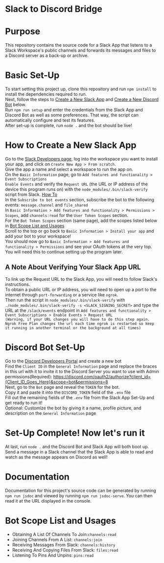 Slack to Discord Bridge
=======================
# Purpose
This repository contains the source code for a Slack App that listens to a Slack Workspace's public channels and forwards its messages and files to a Discord server as a back-up or archive.

# Basic Set-Up
To start setting this project up, clone this repository and run `npm install` to install the dependencies required to run.<br>
Next, follow the steps to [Create a New Slack App](#how-to-create-a-new-slack-app) and [Create a New Discord Bot](#discord-bot-set-up) below.<br>
Run `npm run setup` and enter the credentials from the Slack App and Discord Bot as well as some preferences. That way, the script can automatically configure and test its features.<br>
After set-up is complete, run `node .` and the bot should be live!

# How to Create a New Slack App
Go to the [Slack Developers page](https://api.slack.com/apps), log into the workspace you want to install your app, and click on `Create New App > From scratch`.<br>
Give the app a name and select a workspace to run the app on.<br>
On the `Basic Information` page, go to `Add features and functionality > Event Subscriptions`<br>
`Enable Events` and verify the `Request URL` (the URL or IP address of the device this program runs on) with the `node_modules/.bin/slack-verify` script from Slack. [How To](https://github.com/slackapi/node-slack-sdk#listening-for-an-event-with-the-events-api)<br>
In the `Subscribe to bot events` section, subscribe the bot to the following events: `message.channel` and `file_shared`<br>
In `Basic Information > Add features and functionality > Permissions > Scopes`, add `channels:read` for the `User Token Scopes` section.<br>
For the `Bot Token Scopes` section (same page), add the scopes listed below in [Bot Scope List and Usages](#bot-scope-list-and-usages)<br>
Scroll to the top or go back to `Basic Information > Install your app` and add your bot to your workspace!<br>
You should now go to `Basic Information > Add features and functionality > Permissions` and see your OAuth tokens at the very top. You will need this to continue setting up the program later.

## A Note About Verifying Your Slack App URL
To link up the Request URL to the Slack App, you will need to follow Slack's instructions.<br>
To obtain a public URL or IP address, you will need to open up a port to the internet through `port-forwarding` or a service like `ngrok`.<br>
Then run the script in `node_modules/.bin/slack-verify` with `./node_modules/.bin/slack-verify -s <SLACK_SIGNING_SECRET>` and type the URL at the `/slack/events` endpoint in `Add features and functionality > Event Subscriptions > Enable Events > Request URL`<br>
`(Warning, if your URL changes you will have to do this step again. Ngrok Free Plan changes the url each time ngrok is restarted so keep it running in another terminal or the background at all times)`<br>

# Discord Bot Set-Up
Go to the [Discord Developers Portal](https://discord.com/developers/applications) and create a new bot<br>
Find the `Client ID` in the `General Information` page and replace the braces in this url with it to invite it to the Discord Server you want to use with Admin permissions(Required): https://discord.com/oauth2/authorize?client_id={Client_ID_Goes_Here}&scope=bot&permissions=8 <br>
Next, go to the `Bot` page and reveal the `TOKEN` for the bot. <br>
Copy it and paste it into the `DISCORD_TOKEN` field of the `.env` file <br>
Fill out the remaining fields of the `.env` file from the Slack App Set-Up and get ready to run it! <br>
Optional: Customize the bot by giving it a name, profile picture, and description on the `General Information` page<br>

# Set-Up Complete! Now let's run it
At last, run `node .` and the Discord Bot and Slack App will both boot up.<br>
Send a message in a Slack channel that the Slack App is able to read and watch as the message appears on Discord as well!

# Documentation
Documentation for this project's source code can be generated by running `npm run jsdoc` and viewed by running `npm run jsdoc-serve`. You can then read it at the URL displayed in the console.

# Bot Scope List and Usages
* Obtaining A List Of Channels To Join:`channels:read` 
* Joining Channels From A List: `channels:join`
* Receiving Messages From Slack: `channels:history`
* Receiving And Copying Files From Slack: `files:read`
* Listening To Pins And Unpins: `pins:read`